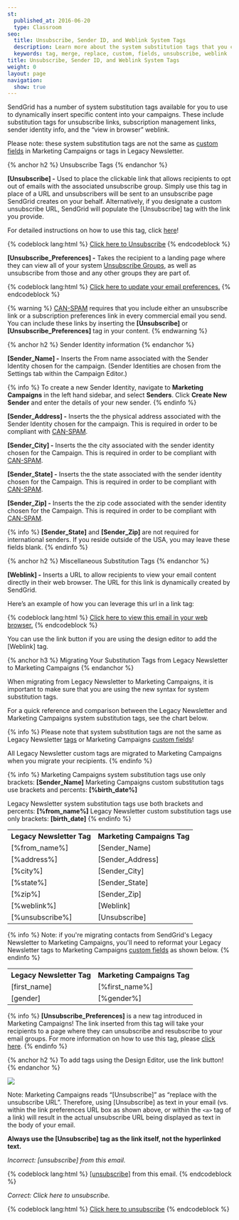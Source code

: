 ```yaml
---
st:
  published_at: 2016-06-20
  type: Classroom
seo:
  title: Unsubscribe, Sender ID, and Weblink System Tags
  description: Learn more about the system substitution tags that you can use in Marketing Campaigns...
  keywords: tag, merge, replace, custom, fields, unsubscribe, weblink
title: Unsubscribe, Sender ID, and Weblink System Tags
weight: 0
layout: page
navigation:
  show: true
---
```


SendGrid has a number of system substitution tags available for you to use to dynamically insert specific content into your campaigns. These include substitution tags for unsubscribe links, subscription management links, sender identity info, and the “view in browser” weblink.

Please note: these system substitution tags are not the same as [custom fields]({{root_url}}/User_Guide/Marketing_Campaigns/custom_fields.html) in Marketing Campaigns or tags in Legacy Newsletter.

{% anchor h2 %}
Unsubscribe Tags
{% endanchor %}

**[Unsubscribe] -** Used to place the clickable link that allows recipients to opt out of emails with the associated unsubscribe group. Simply use this tag in place of a URL and unsubscribers will be sent to an unsubscribe page SendGrid creates on your behalf. Alternatively, if you designate a custom unsubscribe URL, SendGrid will populate the [Unsubscribe] tag with the link you provide.

For detailed instructions on how to use this tag, click [here]({{root_url}}/Classroom/Basics/Marketing_Campaigns/unsubscribe_groups.html)!

{% codeblock lang:html %}
<a href="[Unsubscribe]">Click here to Unsubscribe</a>
{% endcodeblock %}

**[Unsubscribe_Preferences] -** Takes the recipient to a landing page where they can view all of your system [Unsubscribe Groups]({{root_url}}/User_Guide/Suppressions/advanced_suppression_manager.html), as well as unsubscribe from those and any other groups they are part of.

{% codeblock lang:html %}
<a href="[Unsubscribe_Preferences]">Click here to update your email preferences.</a>
{% endcodeblock %}

{% warning %}
[CAN-SPAM]({{root_url}}/Glossary/can_spam.html) requires that you include either an unsubscribe link or a subscription preferences link in every commercial email you send. You can include these links by inserting the **[Unsubscribe]** or **[Unsubscribe_Preferences]** tag in your content.
{% endwarning %}

{% anchor h2 %}
Sender Identity information
{% endanchor %}

**[Sender_Name] -** Inserts the From name associated with the Sender Identity chosen for the campaign. (Sender Identities are chosen from the Settings tab within the Campaign Editor.)

{% info %}
To create a new Sender Identity, navigate to **Marketing Campaigns** in the left hand sidebar, and select **Senders**. Click **Create New Sender** and enter the details of your new sender.
{% endinfo %}

**[Sender_Address] -** Inserts the the physical address associated with the Sender Identity chosen for the campaign. This is required in order to be compliant with [CAN-SPAM]({{root_url}}/Glossary/can_spam.html).

**[Sender_City] -** Inserts the the city associated with the sender identity chosen for the Campaign. This is required in order to be compliant with [CAN-SPAM]({{root_url}}/Glossary/can_spam.html).

**[Sender_State] -** Inserts the the state associated with the sender identity chosen for the Campaign. This is required in order to be compliant with [CAN-SPAM]({{root_url}}/Glossary/can_spam.html).

**[Sender_Zip] -** Inserts the the zip code associated with the sender identity chosen for the Campaign. This is required in order to be compliant with [CAN-SPAM]({{root_url}}/Glossary/can_spam.html).

{% info %}
**[Sender_State]** and **[Sender_Zip]** are not required for international senders. If you reside outside of the USA, you may leave these fields blank.
{% endinfo %}

{% anchor h2 %}
Miscellaneous Substitution Tags
{% endanchor %}

**[Weblink] -** Inserts a URL to allow recipients to view your email content directly in their web browser. The URL for this link is dynamically created by SendGrid.

Here’s an example of how you can leverage this url in a link tag:

{% codeblock lang:html %}
<a href="[Weblink]">Click here to view this email in your web browser.</a>
{% endcodeblock %}

You can use the link button if you are using the design editor to add the [Weblink] tag.

{% anchor h3 %}
Migrating Your Substitution Tags from Legacy Newsletter to Marketing Campaigns
{% endanchor %}

When migrating from Legacy Newsletter to Marketing Campaigns, it is important to make sure that you are using the new syntax for system substitution tags.

For a quick reference and comparison between the Legacy Newsletter and Marketing Campaigns system substitution tags, see the chart below.

{% info %}
Please note that system substitution tags are not the same as Legacy Newsletter [tags]({{root_url}}/User_Guide/Legacy_Features/Marketing_Emails/tags.html) or Marketing Campaigns [custom fields]({{root_url}}/User_Guide/Marketing_Campaigns/custom_fields.html)!

All Legacy Newsletter custom tags are migrated to Marketing Campaigns when you migrate your recipients.
{% endinfo %}

{% info %}
Marketing Campaigns system substitution tags use only brackets: **[Sender_Name]**
Marketing Campaigns custom substitution tags use brackets and percents: **[%birth_date%]**

Legacy Newsletter system substitution tags use both brackets and percents: **[%from_name%]** Legacy Newsletter custom substitution tags use only brackets: **[birth_date]**
{% endinfo %}

<table class="table">
  <tr><th>Legacy Newsletter Tag</th><th>Marketing Campaigns Tag</th></tr>
  <tr><td>[%from_name%]</td><td>[Sender_Name]</td></tr>
  <tr><td>[%address%]</td><td>[Sender_Address]</td></tr>
  <tr><td>[%city%]</td><td>[Sender_City]</td></tr>
  <tr><td>[%state%]</td><td>[Sender_State]</td></tr>
  <tr><td>[%zip%]</td><td>[Sender_Zip]</td></tr>
  <tr><td>[%weblink%]</td><td>[Weblink]</td></tr>
  <tr><td>[%unsubscribe%]</td><td>[Unsubscribe]</td></tr>
</table>

{% info %}
Note: if you're migrating contacts from SendGrid's Legacy Newsletter to Marketing Campaigns, you'll need to reformat your Legacy Newsletter tags to Marketing Campaigns [custom fields]({{root_url}}/User_Guide/Marketing_Campaigns/custom_fields.html) as shown below.
{% endinfo %}

<table class="table">
  <tr><th>Legacy Newsletter Tag</th><th>Marketing Campaigns Tag</th></tr>
  <tr><td>[first_name]</td><td>[%first_name%]</td></tr>
  <tr><td>[gender]</td><td>[%gender%]</td></tr>
</table>

{% info %}
**[Unsubscribe_Preferences]** is a new tag introduced in Marketing Campaigns! The link inserted from this tag will take your recipients to a page where they can unsubscribe and resubscribe to your email groups. For more information on how to use this tag, please [click here]({{root_url}}/Classroom/Basics/Marketing_Campaigns/unsubscribe_groups.html).
{% endinfo %}

{% anchor h2 %}
To add tags using the Design Editor, use the link button!
{% endanchor %}

![]({{root_url}}/images/mc_tag_weblink.gif)

Note: Marketing Campaigns reads “[Unsubscribe]” as “replace with the unsubscribe URL”. Therefore, using [Unsubscribe] as text in your email (vs. within the link preferences URL box as shown above, or within the `<a>` tag of a link) will result in the actual unsubscribe URL being displayed as text in the body of your email.

**Always use the [Unsubscribe] tag as the link itself, not the hyperlinked text.**

_Incorrect: [unsubscribe] from this email._

{% codeblock lang:html %}
<a href="[unsubscribe]">[unsubscribe]</a> from this email.
{% endcodeblock %}

_Correct: Click here to unsubscribe._

{% codeblock lang:html %}
<a href="[unsubscribe]">Click here to unsubscribe</a>
{% endcodeblock %}
